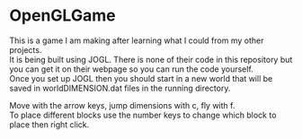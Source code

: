 # OpenGLGame

This is a game I am making after learning what I could from my other projects.  
It is being built using JOGL. There is none of their code in this repository but you can get it on their webpage so you can run the code yourself.  
Once you set up JOGL then you should start in a new world that will be saved in worldDIMENSION.dat files in the running directory.  
  
Move with the arrow keys, jump dimensions with c, fly with f.  
To place different blocks use the number keys to change which block to place then right click.